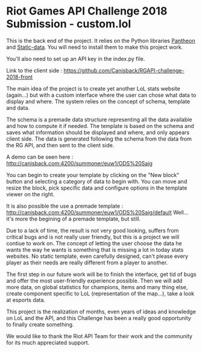 # Riot Games API Challenge 2018 Submission - custom.lol

This is the back end of the project.
It relies on the Python libraries [Pantheon](https://github.com/Canisback/pantheon) and [Static-data](https://github.com/Canisback/static-data). You will need to install them to make this project work.

You'll also need to set up an API key in the index.py file.

Link to the client side : https://github.com/Canisback/RGAPI-challenge-2018-front


The main idea of the project is to create yet another LoL stats website (again...) but with a custom interface where the user can chose what data to display and where.
The system relies on the concept of schema, template and data.

The schema is a premade data structure representing all the data available and how to compute it if needed.
The template is based on the schema and saves what information should be displayed and where, and only appears client side.
The data is generated following the schema from the data from the RG API, and then sent to the client side.


A demo can be seen here : 
http://canisback.com:4200/summoner/euw1/ODS%20Saig

You can begin to create your template by clicking on the "New block" button and selecting a category of data to begin with. You can move and resize the block, pick specific data and configure options in the template viewer on the right.

It is also possible the use a premade template : 
http://canisback.com:4200/summoner/euw1/ODS%20Saig/default
Well... it's more the begining of a premade template, but still.

Due to a lack of time, the result is not very good looking, suffers from critical bugs and is not really user friendly, but this is a project we will contiue to work on. The concept of letting the user choose the data he wants the way he wants is something that is missing a lot in today stats websites. No static template, even carefully designed, can't please every player as their needs are really different from a player to another.

The first step in our future work will be to finish the interface, get tid of bugs and offer the most user-friendly experience possible. Then we will add more data, on global statistics for champions, items and many thing else, create component specific to LoL (representation of the map...), take a look at esports data. 

This project is the realization of months, even years of ideas and knowledge on LoL and the API, and this Challenge has been a really good opportunity to finally create something.

We would like to thank the Riot API Team for their work and the community for its much appreciated support.
